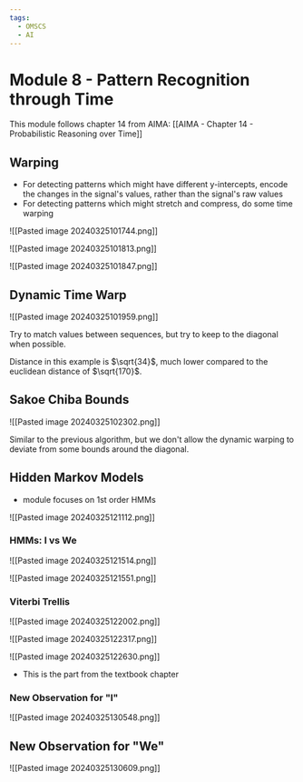 ```yaml
---
tags:
  - OMSCS
  - AI
---
```

# Module 8 - Pattern Recognition through Time

This module follows chapter 14 from AIMA: [[AIMA - Chapter 14 - Probabilistic Reasoning over Time]]

## Warping
- For detecting patterns which might have different y-intercepts, encode the changes in the signal's values, rather than the signal's raw values
- For detecting patterns which might stretch and compress, do some time warping

![[Pasted image 20240325101744.png]]

![[Pasted image 20240325101813.png]]

![[Pasted image 20240325101847.png]]

## Dynamic Time Warp

![[Pasted image 20240325101959.png]]

Try to match values between sequences, but try to keep to the diagonal when possible.

Distance in this example is $\sqrt{34}$, much lower compared to the euclidean distance of $\sqrt{170}$.

## Sakoe Chiba Bounds
![[Pasted image 20240325102302.png]]

Similar to the previous algorithm, but we don't allow the dynamic warping to deviate from some bounds around the diagonal.

## Hidden Markov Models
- module focuses on 1st order HMMs

![[Pasted image 20240325121112.png]]

### HMMs: I vs We
![[Pasted image 20240325121514.png]]

![[Pasted image 20240325121551.png]]

### Viterbi Trellis
![[Pasted image 20240325122002.png]]

![[Pasted image 20240325122317.png]]

![[Pasted image 20240325122630.png]]

- This is the part from the textbook chapter

### New Observation for "I"
![[Pasted image 20240325130548.png]]

## New Observation for "We"
![[Pasted image 20240325130609.png]]

